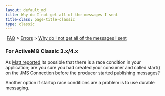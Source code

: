 ```yaml
---
layout: default_md
title: Why do I not get all of the messages I sent 
title-class: page-title-classic
type: classic
---
```


 [FAQ](faq) > [Errors](errors) > [Why do I not get all of the messages I sent](why-do-i-not-get-all-of-the-messages-i-sent)


### **For ActiveMQ Classic 3.x/4.x**

As [Matt reported](http://forums.logicblaze.com/posts/list/0/14.page#37) its possible that there is a race condition in your application; are you sure you had created your consumer and called start() on the JMS Connection before the producer started publishing messages?

Another option if startup race conditions are a problem is to use durable messaging.

